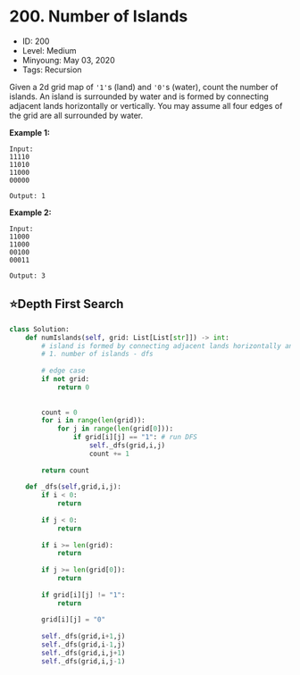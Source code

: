 # 200. Number of Islands

- ID: 200
- Level: Medium
- Minyoung: May 03, 2020
- Tags: Recursion

Given a 2d grid map of `'1'`s (land) and `'0'`s (water), count the number of islands. An island is surrounded by water and is formed by connecting adjacent lands horizontally or vertically. You may assume all four edges of the grid are all surrounded by water.

**Example 1:**

```
Input:
11110
11010
11000
00000

Output: 1

```

**Example 2:**

```
Input:
11000
11000
00100
00011

Output: 3
```

## ⭐Depth First Search

```python
class Solution:
    def numIslands(self, grid: List[List[str]]) -> int:
        # island is formed by connecting adjacent lands horizontally and vertically
        # 1. number of islands - dfs
        
        # edge case
        if not grid:
            return 0
               
        
        count = 0
        for i in range(len(grid)):
            for j in range(len(grid[0])):
                if grid[i][j] == "1": # run DFS
                    self._dfs(grid,i,j)
                    count += 1
        
        return count
    
    def _dfs(self,grid,i,j):
        if i < 0:
            return
        
        if j < 0:
            return
        
        if i >= len(grid):
            return
        
        if j >= len(grid[0]):
            return 
        
        if grid[i][j] != "1":
            return
        
        grid[i][j] = "0"
        
        self._dfs(grid,i+1,j)
        self._dfs(grid,i-1,j)
        self._dfs(grid,i,j+1)
        self._dfs(grid,i,j-1)
```